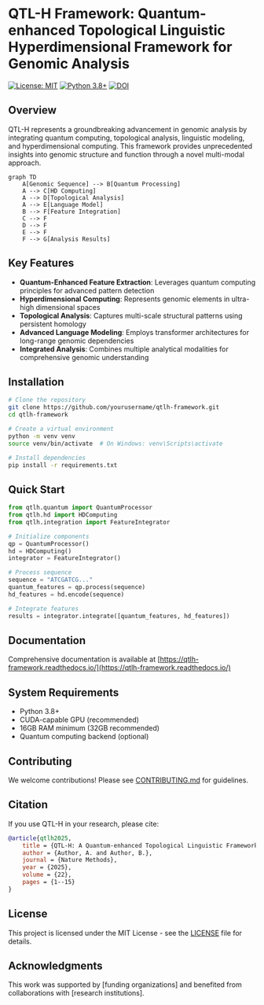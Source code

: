 # QTL-H Framework: Quantum-enhanced Topological Linguistic Hyperdimensional Framework for Genomic Analysis

[![License: MIT](https://img.shields.io/badge/License-MIT-yellow.svg)](https://opensource.org/licenses/MIT)
[![Python 3.8+](https://img.shields.io/badge/python-3.8+-blue.svg)](https://www.python.org/downloads/)
[![DOI](https://zenodo.org/badge/DOI/10.5281/zenodo.example.svg)](https://doi.org/10.5281/zenodo.example)

## Overview

QTL-H represents a groundbreaking advancement in genomic analysis by integrating quantum computing, topological analysis, linguistic modeling, and hyperdimensional computing. This framework provides unprecedented insights into genomic structure and function through a novel multi-modal approach.

```mermaid
graph TD
    A[Genomic Sequence] --> B[Quantum Processing]
    A --> C[HD Computing]
    A --> D[Topological Analysis]
    A --> E[Language Model]
    B --> F[Feature Integration]
    C --> F
    D --> F
    E --> F
    F --> G[Analysis Results]
```

## Key Features

- **Quantum-Enhanced Feature Extraction**: Leverages quantum computing principles for advanced pattern detection
- **Hyperdimensional Computing**: Represents genomic elements in ultra-high dimensional spaces
- **Topological Analysis**: Captures multi-scale structural patterns using persistent homology
- **Advanced Language Modeling**: Employs transformer architectures for long-range genomic dependencies
- **Integrated Analysis**: Combines multiple analytical modalities for comprehensive genomic understanding

## Installation

```bash
# Clone the repository
git clone https://github.com/yourusername/qtlh-framework.git
cd qtlh-framework

# Create a virtual environment
python -m venv venv
source venv/bin/activate  # On Windows: venv\Scripts\activate

# Install dependencies
pip install -r requirements.txt
```

## Quick Start

```python
from qtlh.quantum import QuantumProcessor
from qtlh.hd import HDComputing
from qtlh.integration import FeatureIntegrator

# Initialize components
qp = QuantumProcessor()
hd = HDComputing()
integrator = FeatureIntegrator()

# Process sequence
sequence = "ATCGATCG..."
quantum_features = qp.process(sequence)
hd_features = hd.encode(sequence)

# Integrate features
results = integrator.integrate([quantum_features, hd_features])
```

## Documentation

Comprehensive documentation is available at [https://qtlh-framework.readthedocs.io/](https://qtlh-framework.readthedocs.io/)

## System Requirements

- Python 3.8+
- CUDA-capable GPU (recommended)
- 16GB RAM minimum (32GB recommended)
- Quantum computing backend (optional)

## Contributing

We welcome contributions! Please see [CONTRIBUTING.md](CONTRIBUTING.md) for guidelines.

## Citation

If you use QTL-H in your research, please cite:

```bibtex
@article{qtlh2025,
    title = {QTL-H: A Quantum-enhanced Topological Linguistic Framework for Genomic Analysis},
    author = {Author, A. and Author, B.},
    journal = {Nature Methods},
    year = {2025},
    volume = {22},
    pages = {1--15}
}
```

## License

This project is licensed under the MIT License - see the [LICENSE](LICENSE) file for details.

## Acknowledgments

This work was supported by [funding organizations] and benefited from collaborations with [research institutions].
